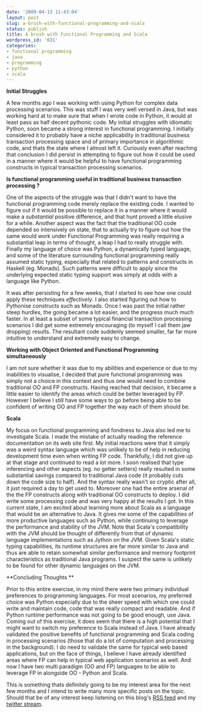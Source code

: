 ```yaml
---
date: '2009-04-13 11:43:04'
layout: post
slug: a-brush-with-functional-programming-and-scala
status: publish
title: A brush with Functional Programming and Scala
wordpress_id: '631'
categories:
- functional programming
- java
- programming
- python
- scala
---
```


**Initial Struggles**

A few months ago I was working with using Python for complex data processing scenarios. This was stuff I was very well versed in Java, but was  working hard at to make sure that when I wrote code in Python, it would at least pass as half decent pythonic code. My initial struggles with idiomatic Python, soon became a strong interest in functional programming. I initially considered it to probably have a niche applicability in traditional business transaction processing space and of primary importance in algorithmic code, and thats the state where I almost left it. Curiously even after reaching that conclusion I did persist in attempting to figure out how it could be used in a manner where it would be helpful to have functional programming constructs in typical transaction processing scenarios.

**Is functional programming useful in traditional business transaction processing ?**

One of the aspects of the struggle was that I didn't want to have the functional programming code merely replace the existing code. I wanted to figure out if it would be possible to replace it in a manner where it would make a _substantial_ positive difference, and that hunt proved a little elusive for a while. Another aspect was the fact that the traditional OO code depended so intensively on state, that to actually try to figure out how the same would work under Functional Programming was really requiring a substantial leap in terms of thought, a leap I had to really struggle with. Finally my language of choice was Python, a dynamically typed language, and some of the literature surrounding functional programming really assumed static typing, especially that related to patterns and constructs in Haskell (eg. Monads). Such patterns were difficult to apply since the underlying expected static typing support was simply at odds with a language like Python.

It was after persisting for a few weeks, that I started to see how one could apply these techniques _effectively_. I also started figuring out how to Pythonise constructs such as Monads. Once I was past the initial rather steep hurdles, the going became a lot easier, and the progress much much faster. In at least a subset of some typical financial transaction processing scenarios I did get some extremely encouraging (to myself I call them jaw dropping) results. The resultant code suddenly seemed smaller, far far more intuitive to understand and extremely easy to change.

**Working with Object Oriented and Functional Programming simultaneously**

I am not sure whether it was due to my abilities and experience or due to my inabilities to visualise, I decided that pure functional programming was simply not a choice in this context and thus one would need to combine traditional OO and FP constructs. Having reached that decision, it became a little easier to identify the areas which could be better leveraged by FP. However I believe I still have some ways to go before being able to be confident of writing OO and FP together the way each of them should be.

**Scala**

My focus on functional programming and fondness to Java also led me to investigate Scala. I made the mistake of actually reading the reference documentation on its web site first. My initial reactions were that it simply was a weird syntax language which was unlikely to be of help in reducing development time even when writing FP code. Thankfully, I did not give up at that stage and continued to read a lot more. I soon realised that type inferencing and other aspects (eg. no getter setters) really resulted in some substantial savings compared to traditional Java code (it probably cuts down the code size to half). And the syntax really wasn't so cryptic after all, it just required a day to get used to. Moreover one had the entire arsenal of the the FP constructs along with traditional OO constructs to deploy. I did write some processing code and was very happy at the results I got. In this current state, I am excited about learning more about Scala as a language that would be an alternative to Java. It gives me some of the capabilities of more productive languages such as Python, while continuing to leverage the performance and stability of the JVM. Note that Scala's compatibility with the JVM should be thought of differently from that of dynamic language implementations such as Jython on the JVM. Given Scala's static typing capabilities, its runtime structures are far more similar to Java and thus are able to retain somewhat similar performance and memory footprint characteristics as traditional Java programs. I suspect the same is unlikely to be found for other dynamic languages on the JVM.

**Concluding Thoughts
**

Prior to this entire exercise, in my mind there were two primary individual preferences to programming languages. For most scenarios, my preferred choice was Python especially due to the sheer speed with which one could write and maintain code, code that was really compact and readable. And if Python runtime performance was not going to be good enough, use Java. Coming out of this exercise, it does seem that there is a high potential that I might want to switch my preference to Scala instead of Java. I have already validated the positive benefits of functional programming and Scala coding in processing scenarios (those that do a lot of computation and processing in the background). I do need to validate the same for typical web based applications, but on the face of things, I believe I have already identified areas where FP can help in typical web application scenarios as well. And now I have two multi paradigm (OO and FP) languages to be able to leverage FP in alongside OO - Python and Scala.

This is something thats definitely going to be my interest area for the next few months and I intend to write many more specific posts on the topic. Should that be of any interest keep listening on this blog's [RSS feed](http://feeds.feedburner.com/var/log/mind?format=xml) and my [twitter stream](http://twitter.com/dnene).
